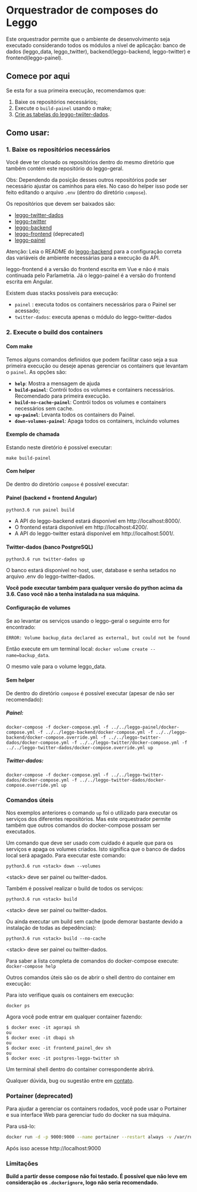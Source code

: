 # Orquestrador de composes do Leggo

Este orquestrador permite que o ambiente de desenvolvimento seja executado considerando todos os módulos a nível de aplicação:
banco de dados (leggo_data, leggo_twitter), backend(leggo-backend, leggo-twitter) e frontend(leggo-painel).

## Comece por aqui

Se esta for a sua primeira execução, recomendamos que:

 1. Baixe os repositórios necessários;
 2. Execute o `build-painel` usando o make;
 3. [Crie as tabelas do leggo-twiiter-dados](https://github.com/parlametria/leggo-geral/wiki/leggo-twitter-dados).

## Como usar:

### 1. Baixe os repositórios necessários

Você deve ter clonado os repositórios dentro do mesmo diretório que também contém este repositório do leggo-geral. 

Obs: Dependendo da posição desses outros repositórios pode ser necessário ajustar os caminhos para eles. No caso do helper isso pode ser feito editando o arquivo `.env` (dentro do diretório `compose`).

Os repositórios que devem ser baixados são:
- [leggo-twitter-dados](https://github.com/parlametria/leggo-twitter-dados)
- [leggo-twitter](https://github.com/parlametria/leggo-twitter)
- [leggo-backend](https://github.com/parlametria/leggo-backend)
- [leggo-frontend](https://github.com/parlametria/leggo-frontend) (deprecated)
- [leggo-painel](https://github.com/parlametria/leggo-painel)

Atenção: Leia o README do [leggo-backend](https://github.com/parlametria/leggo-backend) para a configuração correta das variáveis de ambiente necessárias para a execução da API.

leggo-frontend é a versão do frontend escrita em Vue e não é mais continuada pelo Parlametria. Já o leggo-painel é a versão do frontend escrita em Angular.

Existem duas stacks possíveis para execução:
- `painel` : executa todos os containers necessários para o Painel ser acessado;
- `twitter-dados`: executa apenas o módulo do leggo-twitter-dados


### 2. Execute o build dos containers

#### Com make

Temos alguns comandos definidos que podem facilitar caso seja a sua primeira execução ou deseje apenas gerenciar os containers que levantam o `painel`. As opções são:

 - **`help`**: Mostra a mensagem de ajuda
 - **`build-painel`**: Contrói todos os volumes e containers necessários. Recomendado para primeira execução.
- **`build-no-cache-painel`**: Contrói todos os volumes e containers necessários sem cache.
- **`up-painel`**: Levanta todos os containers do Painel.
- **`down-volumes-painel`**: Apaga todos os containers, incluindo volumes


#### Exemplo de chamada
Estando neste diretório é possível executar:

```
make build-painel
```

#### Com helper

De dentro do diretório `compose` é possível executar:

#### Painel (backend + frontend Angular)
```
python3.6 run painel build
```
- A API do leggo-backend estará disponível em http://localhost:8000/.
- O frontend estará disponível em http://localhost:4200/.
- A API do leggo-twitter estará disponível em http://localhost:5001/.

#### Twitter-dados (banco PostgreSQL)
```
python3.6 run twitter-dados up
```
O banco estará disponível no host, user, database e senha setados no arquivo .env do leggo-twitter-dados.

**Você pode executar também para qualquer versão do python acima da 3.6. Caso você não a tenha instalada na sua máquina.**

#### **Configuração de volumes**
Se ao levantar os serviços usando o leggo-geral o seguinte erro for encontrado:
```sh
ERROR: Volume backup_data declared as external, but could not be found. Please create the volume manually using `docker volume create --name=backup_data` and try again.
```
Então execute em um terminal local: `docker volume create --name=backup_data`.

O mesmo vale para o volume leggo_data.

#### Sem helper

De dentro do diretório `compose` é possível executar (apesar de não ser recomendado):

##### Painel:
```
docker-compose -f docker-compose.yml -f ../../leggo-painel/docker-compose.yml -f ../../leggo-backend/docker-compose.yml -f ../../leggo-backend/docker-compose.override.yml -f ../../leggo-twitter-dados/docker-compose.yml -f ../../leggo-twitter/docker-compose.yml -f ../../leggo-twitter-dados/docker-compose.override.yml up
```

##### Twitter-dados:
```
docker-compose -f docker-compose.yml -f ../../leggo-twitter-dados/docker-compose.yml -f ../../leggo-twitter-dados/docker-compose.override.yml up
```

### Comandos úteis

Nos exemplos anteriores o comando `up` foi o utilizado para executar os serviços dos diferentes repositórios. Mas este orquestrador permite também que outros comandos do docker-compose possam ser executados.

Um comando que deve ser usado com cuidado é aquele que para os serviços e apaga os volumes criados. Isto significa que o banco de dados local será apagado. Para executar este comando:

```
python3.6 run <stack> down --volumes
```
\<stack\> deve ser painel ou twitter-dados.

Também é possível realizar o build de todos os serviços:
```
python3.6 run <stack> build
```
\<stack\> deve ser painel ou twitter-dados.

Ou ainda executar um build sem cache (pode demorar bastante devido a instalação de todas as depedências):
```
python3.6 run <stack> build --no-cache
```
\<stack\> deve ser painel ou twitter-dados.

Para saber a lista completa de comandos do docker-compose execute:
`docker-compose help`

Outros comandos úteis são os de abrir o shell dentro do container em execução:

Para isto verifique quais os containers em execução:
```
docker ps
```

Agora você pode entrar em qualquer container fazendo:
```
$ docker exec -it agorapi sh
ou
$ docker exec -it dbapi sh
ou
$ docker exec -it frontend_painel_dev sh
ou
$ docker exec -it postgres-leggo-twitter sh
```
Um terminal shell dentro do container correspondente abrirá.

Qualquer dúvida, bug ou sugestão entre em [contato](https://github.com/parlametria/leggo-geral/pulls).


### Portainer (deprecated)
Para ajudar a gerenciar os containers rodados, você pode usar o Portainer e sua interface Web para gerenciar tudo do docker na sua máquina.

Para usá-lo:
```sh
docker run -d -p 9000:9000 --name portainer --restart always -v /var/run/docker.sock:/var/run/docker.sock portainer/portainer
```
Após isso acesse http://localhost:9000 

### Limitações

**Build a partir desse compose não foi testado. É possível que não leve em consideração os `.dockerignore`, logo não seria recomendado.**

